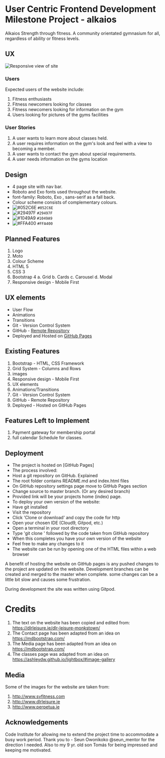 

# User Centric Frontend Development Milestone Project - alkaios

Alkaios Strength through fitness. A community orientated gymnasium for all, regardless of ability or fitness levels.

## UX

  ![Responsive view of site](https://github.com/S10N/alkaios/blob/d6c7748dede505ac595fccb00f4a2b00c3588f5f/assets/Documentation/Responsive.png)

### Users

Expected users of the website include:
1. Fitness enthusiasts 
2. Fitness newcomers looking for classes
3. Fitness newcomers looking for information on the gym
4. Users looking for pictures of the gyms facilities

### User Stories

1. A user wants to learn more about classes held. 
2. A user requires information on the gym's look and feel with a view to becoming a member.
3. A user wants to contact the gym about special requirements.
4. A user needs information on the gyms location


## Design

- 4 page site with nav bar. 
- Roboto  and Exo fonts used throughout the website.
- font-family: Roboto, Exo , sans-serif as a fall back.
- Colour scheme consists of complementary colours.
- ![#052C6E](https://placehold.it/15/052C6E/000000?text=+) `#052C6E`
- ![#29497F](https://placehold.it/15/29497F/000000?text=+) `#29497F`
- ![#1049A9](https://placehold.it/15/1049A9/000000?text=+) `#1049A9`
- ![#FFA400](https://placehold.it/15/FFA400/000000?text=+) `#FFA400`

## Planned Features

1. Logo
2. Moto
3. Colour Scheme
4. HTML 5
5. CSS 3
5. Bootstrap 4
  a. Grid 
  b. Cards
  c. Carousel
  d. Modal
6. Responsive design - Mobile First


## UX elements
- User Flow
- Animations
- Transitions
- Git - Version Control System
- GitHub - [Remote Repository](https://github.com/S10N/alkaios)
- Deployed and Hosted on [GitHub Pages](https://s10n.Github.io/alkaios/index.html)


## Existing Features

1. Bootstrap - HTML, CSS Framework
2. Grid System - Columns and Rows
3. images
4. Responsive design - Mobile First
5. UX elements
6. Animations/Transitions
7. Git - Version Control System
8. GitHub - Remote Repository
9. Deployed - Hosted on GitHub Pages


## Features Left to Implement
1. Payment gateway for membership portal
2. full calendar Schedule for classes.

## Deployment
- The project is hosted on [GitHub Pages]
- The process involved:
- Host a git repository on GitHub. Explained 
- The root folder contains README.md and index.html files
- On GitHub repository settings page move to GitHub Pages section
- Change source to master branch. (Or any desired branch)
- Provided link will be your projects home (index) page. 
- To deploy your own version of the website:
- Have git installed
- Visit the repository
- Click 'Clone or download' and copy the code for http
- Open your chosen IDE (Cloud9, Gitpod, etc.)
- Open a terminal in your root directory
- Type 'git clone ' followed by the code taken from GitHub repository
- When this completes you have your own version of the website
- Feel free to make any changes to it
- The website can be run by opening one of the HTML files within a web browser

A benefit of hosting the website on GitHub pages is any pushed changes to the project are updated on the website. 
Development branches can be created and merged to the master when complete.
some changes can be a little bit slow and causes some frustration.

During development the site was written using Gitpod.

# Credits
1. The text on the website has been copied and edited from:  https://dlrleisure.ie/dlr-leisure-monkstown/ 
2. The Contact page has been adapted from an idea on https://mdbootstrap.com/
3. The Media page has been adapted from an idea on https://mdbootstrap.com/
4. The classes page was adapted from an idea on https://ashleydw.github.io/lightbox/#image-gallery

## Media
Some of the images for the website are taken from:
1. http://www.svfitness.com
2. http://www.dlrleisure.ie
3. http://www.perpetua.ie


## Acknowledgements
Code Institute for allowing me to extend the project time to accommodate a busy work period.
Thank you to  - Seun Owonikoko  @seun_mentor for the direction I needed.
Also to my 9 yr. old son Tomás for being impressed and keeping me motivated.

